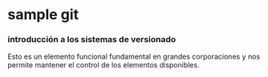 # sample git

### introducción a los sistemas de versionado

Esto es un elemento funcional fundamental en grandes corporaciones y nos permite mantener el control de los elementos disponibles.

